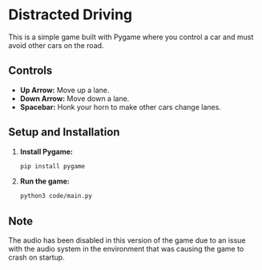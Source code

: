 # Distracted Driving

This is a simple game built with Pygame where you control a car and must avoid other cars on the road.

## Controls

- **Up Arrow:** Move up a lane.
- **Down Arrow:** Move down a lane.
- **Spacebar:** Honk your horn to make other cars change lanes.

## Setup and Installation

1.  **Install Pygame:**
    ```bash
    pip install pygame
    ```

2.  **Run the game:**
    ```bash
    python3 code/main.py
    ```

## Note

The audio has been disabled in this version of the game due to an issue with the audio system in the environment that was causing the game to crash on startup.